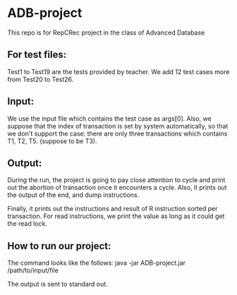 # ADB-project
This repo is for RepCRec project in the class of Advanced Database 

## For test files:
Test1 to Test19 are the tests provided by teacher.
We add 12 test cases more from Test20 to Test26.

## Input:
We use the input file which contains the test case as args[0].
Also, we suppose that the index of transaction is set by system automatically,
so that we don't support the case: there are only three transactions which contains T1, T2, T5. (suppose to be T3).

## Output:
During the run, the project is going to pay close attention to cycle and print out the abortion of
transaction once it encounters a cycle.
Also, it prints out the output of the end, and dump instructions.

Finally, it prints out the instructions and result of R instruction sorted per transaction.
For read instructions, we print the value as long as it could get the read lock.

## How to run our project:
The command looks like the follows:
java -jar ADB-project.jar /path/to/input/file

The output is sent to standard out.
